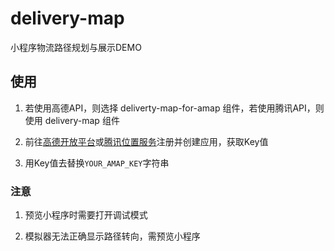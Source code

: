 # delivery-map

小程序物流路径规划与展示DEMO

## 使用

1. 若使用高德API，则选择 deliverty-map-for-amap 组件，若使用腾讯API，则使用 delivery-map 组件

2. 前往[高德开放平台](https://lbs.amap.com/)或[腾讯位置服务](https://lbs.qq.com/)注册并创建应用，获取Key值

3. 用Key值去替换`YOUR_AMAP_KEY`字符串

### 注意

1. 预览小程序时需要打开调试模式

2. 模拟器无法正确显示路径转向，需预览小程序
